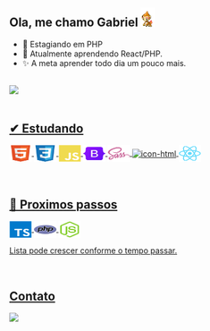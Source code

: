 ## Ola, me chamo Gabriel <img width="5%" src="https://raw.githubusercontent.com/PokeApi/sprites/master/sprites/pokemon/versions/generation-v/black-white/animated/390.gif" />


- 🔭 Estagiando em PHP
- 🌱 Atualmente aprendendo React/PHP.
- ✨ A meta aprender todo dia um pouco mais.

##
<div>
<a href="https://github.com/gmm9">
  <img height="180em" src="https://github-readme-stats.vercel.app/api/top-langs/?username=gmm9&layout=compact&langs_count=7&theme=radical"/>
</div>



<div style="display:inline_block"><br>
<h2> ✔ Estudando</h2>
<img align="center" alt="icon-html" height="30" width="40" src="https://raw.githubusercontent.com/devicons/devicon/master/icons/html5/html5-original.svg">
<img align="center" alt="icon-html" height="30" width="40" src="https://raw.githubusercontent.com/devicons/devicon/master/icons/css3/css3-original.svg">
<img align="center" alt="icon-html" height="30" width="40" src="https://raw.githubusercontent.com/devicons/devicon/master/icons/javascript/javascript-plain.svg">
<img align="center" alt="icon-html" height="30" width="40" src="https://raw.githubusercontent.com/devicons/devicon/master/icons/bootstrap/bootstrap-original.svg">
<img align="center" alt="icon-html" height="30" width="40" src="https://raw.githubusercontent.com/devicons/devicon/master/icons/sass/sass-original.svg">
<img align="center" alt="icon-html" height="30" width="40" src="https://cdn.jsdelivr.net/gh/devicons/devicon/icons/mysql/mysql-plain.svg" />
  <img align="center" alt="icon-html" height="30" width="40" src="https://raw.githubusercontent.com/devicons/devicon/master/icons/react/react-original.svg">
</div>

<div style="display:inline_block"><br>


</div>

<div style="display:inline_block"><br>
<h2> 📓 Proximos passos</h2>
<img align="center" alt="icon-html" height="30" width="40" src="https://raw.githubusercontent.com/devicons/devicon/master/icons/typescript/typescript-original.svg">
<img align="center" alt="icon-html" height="30" width="40" src="https://raw.githubusercontent.com/devicons/devicon/master/icons/php/php-original.svg">
<img align="center" alt="icon-html" height="30" width="40" src="https://raw.githubusercontent.com/devicons/devicon/master/icons/nodejs/nodejs-original.svg">

<p>Lista pode crescer conforme o tempo passar.</p>
</div>

<div style="display:inline_block"><br>
<h2>Contato</h2>
<a href="https://www.linkedin.com/in/gmoura1/"><img src="https://img.shields.io/badge/LinkedIn-0077B5?style=for-the-badge&logo=linkedin&logoColor=white" target="_blank"/></a>
</div>
